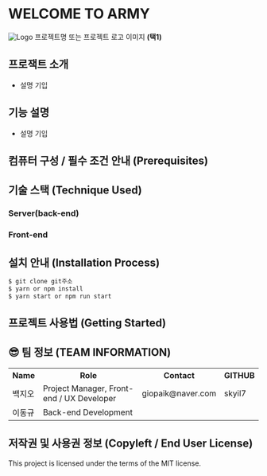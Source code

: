 # WELCOME TO ARMY
![Logo](https://logosbynick.com/wp-content/uploads/2018/03/final-logo-example.png)
프로젝트명 또는 프로젝트 로고 이미지 **(택1)**

## 프로잭트 소개
- 설명 기입

## 기능 설명
 - 설명 기입

## 컴퓨터 구성 / 필수 조건 안내 (Prerequisites)

## 기술 스택 (Technique Used) 
### Server(back-end)
 
### Front-end

## 설치 안내 (Installation Process)
```bash
$ git clone git주소
$ yarn or npm install
$ yarn start or npm run start
```

## 프로젝트 사용법 (Getting Started)


## 😎 팀 정보 (TEAM INFORMATION)
<table align="center">
<tr>
	<th>Name</th>
	<th>Role</th>
	<th>Contact</th>
	<th>GITHUB</th>
</tr>
<tr>
	<td>백지오</td>
	<td>Project Manager, Front-end / UX Developer</td>
	<td>giopaik@naver.com</td>
	<td>skyil7</td>
</tr>
<tr>
	<td>이동규</td>
	<td>Back-end Development</td>
	<td></td>
	<td></td>
</tr>
</table>


## 저작권 및 사용권 정보 (Copyleft / End User License)
This project is licensed under the terms of the MIT license.